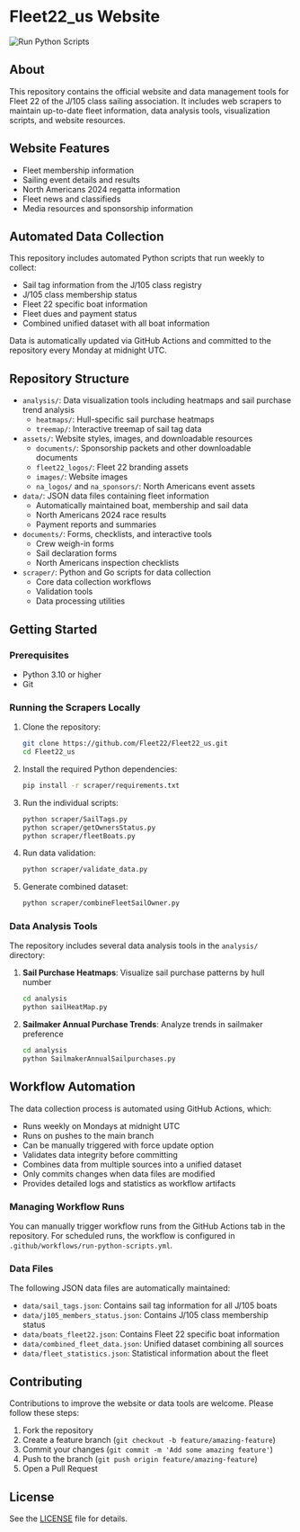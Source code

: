 # Fleet22_us Website

![Run Python Scripts](https://github.com/dailypush/Fleet22_us/actions/workflows/run-python-scripts.yml/badge.svg)

## About
This repository contains the official website and data management tools for Fleet 22 of the J/105 class sailing association. It includes web scrapers to maintain up-to-date fleet information, data analysis tools, visualization scripts, and website resources.

## Website Features
- Fleet membership information
- Sailing event details and results
- North Americans 2024 regatta information
- Fleet news and classifieds
- Media resources and sponsorship information

## Automated Data Collection
This repository includes automated Python scripts that run weekly to collect:
- Sail tag information from the J/105 class registry
- J/105 class membership status
- Fleet 22 specific boat information
- Fleet dues and payment status
- Combined unified dataset with all boat information

Data is automatically updated via GitHub Actions and committed to the repository every Monday at midnight UTC.

## Repository Structure
- `analysis/`: Data visualization tools including heatmaps and sail purchase trend analysis
  - `heatmaps/`: Hull-specific sail purchase heatmaps
  - `treemap/`: Interactive treemap of sail tag data
- `assets/`: Website styles, images, and downloadable resources
  - `documents/`: Sponsorship packets and other downloadable documents
  - `fleet22_logos/`: Fleet 22 branding assets
  - `images/`: Website images
  - `na_logos/` and `na_sponsors/`: North Americans event assets
- `data/`: JSON data files containing fleet information
  - Automatically maintained boat, membership and sail data
  - North Americans 2024 race results
  - Payment reports and summaries
- `documents/`: Forms, checklists, and interactive tools
  - Crew weigh-in forms
  - Sail declaration forms
  - North Americans inspection checklists
- `scraper/`: Python and Go scripts for data collection
  - Core data collection workflows
  - Validation tools
  - Data processing utilities

## Getting Started

### Prerequisites
- Python 3.10 or higher
- Git

### Running the Scrapers Locally

1. Clone the repository:
   ```bash
   git clone https://github.com/Fleet22/Fleet22_us.git
   cd Fleet22_us
   ```

2. Install the required Python dependencies:
   ```bash
   pip install -r scraper/requirements.txt
   ```

3. Run the individual scripts:
   ```bash
   python scraper/SailTags.py
   python scraper/getOwnersStatus.py
   python scraper/fleetBoats.py
   ```

4. Run data validation:
   ```bash
   python scraper/validate_data.py
   ```

5. Generate combined dataset:
   ```bash
   python scraper/combineFleetSailOwner.py
   ```

### Data Analysis Tools

The repository includes several data analysis tools in the `analysis/` directory:

1. **Sail Purchase Heatmaps**: Visualize sail purchase patterns by hull number
   ```bash
   cd analysis
   python sailHeatMap.py
   ```

2. **Sailmaker Annual Purchase Trends**: Analyze trends in sailmaker preference
   ```bash
   cd analysis
   python SailmakerAnnualSailpurchases.py
   ```

## Workflow Automation

The data collection process is automated using GitHub Actions, which:
- Runs weekly on Mondays at midnight UTC
- Runs on pushes to the main branch
- Can be manually triggered with force update option
- Validates data integrity before committing
- Combines data from multiple sources into a unified dataset
- Only commits changes when data files are modified
- Provides detailed logs and statistics as workflow artifacts

### Managing Workflow Runs

You can manually trigger workflow runs from the GitHub Actions tab in the repository.
For scheduled runs, the workflow is configured in `.github/workflows/run-python-scripts.yml`.

### Data Files

The following JSON data files are automatically maintained:
- `data/sail_tags.json`: Contains sail tag information for all J/105 boats
- `data/j105_members_status.json`: Contains J/105 class membership status
- `data/boats_fleet22.json`: Contains Fleet 22 specific boat information
- `data/combined_fleet_data.json`: Unified dataset combining all sources
- `data/fleet_statistics.json`: Statistical information about the fleet

## Contributing

Contributions to improve the website or data tools are welcome. Please follow these steps:

1. Fork the repository
2. Create a feature branch (`git checkout -b feature/amazing-feature`)
3. Commit your changes (`git commit -m 'Add some amazing feature'`)
4. Push to the branch (`git push origin feature/amazing-feature`)
5. Open a Pull Request

## License

See the [LICENSE](LICENSE) file for details.